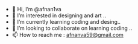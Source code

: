 - 👋 Hi, I’m @afnan1va
- 👀 I’m interested in designing and art ..
- 🌱 I’m currently learning coding and desing..
- 💞️ I’m looking to collaborate on learning coding ..
- 📫 How to reach me : afnanva59@gmail.com

<!---
afnan1va/afnan1va is a ✨ special ✨ repository because its `README.md` (this file) appears on your GitHub profile.
You can click the Preview link to take a look at your changes.
--->
